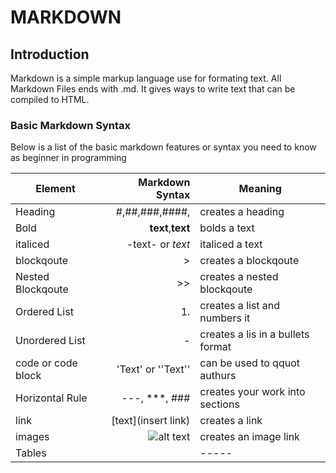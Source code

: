  # MARKDOWN  
## Introduction
 Markdown is a simple markup language use for formating text. All Markdown Files ends with .md. It gives ways to write text that can be compiled to HTML. 
 ###                                      Basic Markdown Syntax
Below is a list of the basic markdown features or syntax you need to know as beginner in programming

| Element | Markdown Syntax| Meaning |
|---------|---------------:|---------|
|Heading  |  #,##,###,####,  | creates a heading |
|Bold     |  **text**,__text__|  bolds a text|
|italiced   | -text- or *text* | italiced a text |
|blockqoute  | >                 | creates a blockqoute |
|Nested Blockqoute | >>  |       creates a nested blockqoute |
|Ordered List      | 1.      |   creates a list and numbers it |
|Unordered List    |-        |   creates a lis in a bullets format |
|code or code block |'Text' or ''Text''|  can be used to qquot authurs |
|Horizontal Rule    |---, ***, ###    | creates your work into sections |
|link       | [text](insert link) |  creates a link |
|images     | ![alt text](image-link.jpg) | creates an image link |
|Tables     | |-----|-----|---            creates a table |
